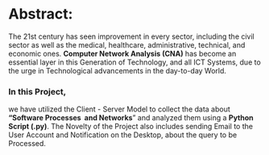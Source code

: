 # Abstract:

The 21st century has seen improvement in every sector, including the civil sector as well as the medical, healthcare, administrative, technical, and economic ones. **Computer Network Analysis (CNA)** has become an essential layer in this Generation of Technology, and all ICT Systems, due to the urge in Technological advancements in the day-to-day World. 

### In this Project,
we have utilized the Client - Server Model to collect the data about **“Software Processes  and Networks**” and analyzed them using a **Python Script (.py)**. The Novelty of the Project also includes sending Email to the User Account and Notification on the Desktop, about the query to be Processed.
